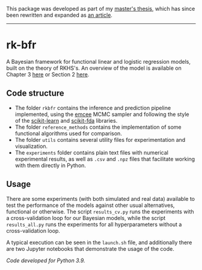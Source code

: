 This package was developed as part of my [master's thesis](https://github.com/antcc/tfm), which has since been rewritten and expanded as [an article](https//github.com/antcc/rk-bfr-paper).

------------

# rk-bfr

A Bayesian framework for functional linear and logistic regression models, built on the theory of RKHS's. An overview of the model is available on Chapter 3 [here](https://github.com/antcc/tfm/releases/download/v1.1/masters-thesis.pdf) or Section 2 [here](https//github.com/antcc/rk-bfr-paper/download/v1.0/paper.pdf).

## Code structure

- The folder `rkbfr` contains the inference and prediction pipeline implemented, using the [emcee](https://emcee.readthedocs.io/) MCMC sampler and following the style of the [scikit-learn](https://scikit-learn.org/) and [scikit-fda](https://fda.readthedocs.io/) libraries.
- The folder `reference_methods` contains the implementation of some functional algorithms used for comparison.
- The folder `utils` contains several utility files for experimentation and visualization.
- The `experiments` folder contains plain text files with numerical experimental results, as well as `.csv` and `.npz` files that facilitate working with them directly in Python.

## Usage

There are some experiments (with both simulated and real data) available to test the performance of the models against other usual alternatives, functional or otherwise. The script `results_cv.py` runs the experiments with a cross-validation loop for our Bayesian models, while the script `results_all.py` runs the experiments for all hyperparameters without a cross-validation loop. 

A typical execution can be seen in the `launch.sh` file, and additionally there are two Jupyter notebooks that demonstrate the usage of the code.

*Code developed for Python 3.9.*
